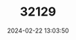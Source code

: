 ---
title: "32129"
category: "Canarium ovatum"
draft: false
date: 2024-02-22 13:03:50
languages:
  Philippine (Other): ["Pili"]
---